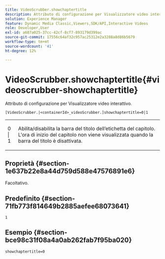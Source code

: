 ```yaml
---
title: VideoScrubber.showchaptertitle
description: Attributo di configurazione per Visualizzatore video interattivo.
solution: Experience Manager
feature: Dynamic Media Classic,Viewers,SDK/API,Interactive Videos
role: Developer,User
exl-id: a687a025-37cc-42cf-8cf7-893179d399ac
source-git-commit: 17556c64af32c957ac25312e2a3288a8d86b5679
workflow-type: tm+mt
source-wordcount: '41'
ht-degree: 12%

---
```


# VideoScrubber.showchaptertitle{#videoscrubber-showchaptertitle}

Attributo di configurazione per Visualizzatore video interattivo.

`[VideoScrubber.|<containerId>_videoScrubber.]showchaptertitle=0|1`

<table id="table_441553CD34C94A58A9D7CBF772DEDDB6"> 
 <tbody> 
  <tr> 
   <td colname="col1"> <p> <span class="codeph"> 0 | 1</span> </p> </td> 
   <td colname="col2"> <p> Abilita/disabilita la barra del titolo dell’etichetta del capitolo. L'ora di inizio del capitolo non viene visualizzata quando la barra del titolo è disattivata. </p> </td> 
  </tr> 
 </tbody> 
</table>

## Proprietà {#section-1e637b22e8a44d759d588e47576891e6}

Facoltativo.

## Predefinito {#section-71fb773f814649b2885aefee68073641}

`1`

## Esempio {#section-bce98c31f08a4a0ab262fab7f95ba020}

```
showchaptertitle=0
```
